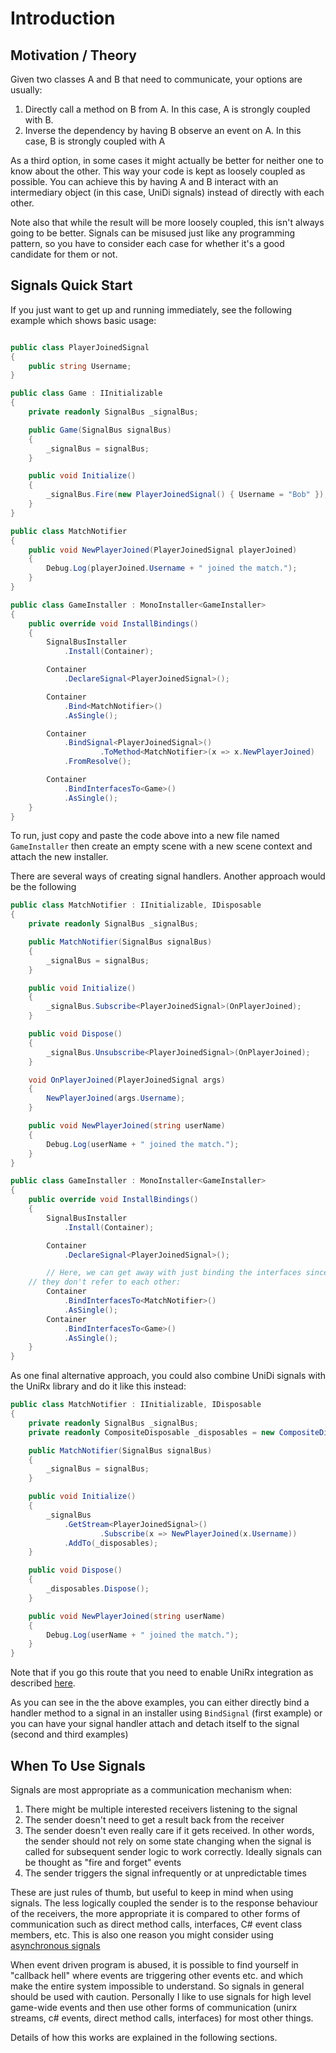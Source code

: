 # Introduction

## Motivation / Theory

Given two classes A and B that need to communicate, your options are usually:

1. Directly call a method on B from A.  In this case, A is strongly coupled with B.
2. Inverse the dependency by having B observe an event on A.  In this case, B is strongly coupled with A

As a third option, in some cases it might actually be better for neither one to know about the other. This way your code is kept as loosely coupled as possible.  You can achieve this by having A and B interact with an intermediary object (in this case, UniDi signals) instead of directly with each other.

Note also that while the result will be more loosely coupled, this isn't always going to be better.  Signals can be misused just like any programming pattern, so you have to consider each case for whether it's a good candidate for them or not.

## Signals Quick Start

If you just want to get up and running immediately, see the following example which shows basic usage:

```csharp

public class PlayerJoinedSignal
{
    public string Username;
}

public class Game : IInitializable
{
    private readonly SignalBus _signalBus;

    public Game(SignalBus signalBus)
    {
        _signalBus = signalBus;
    }

    public void Initialize()
    {
        _signalBus.Fire(new PlayerJoinedSignal() { Username = "Bob" });
    }
}

public class MatchNotifier
{
    public void NewPlayerJoined(PlayerJoinedSignal playerJoined)
    {
        Debug.Log(playerJoined.Username + " joined the match.");
    }
}

public class GameInstaller : MonoInstaller<GameInstaller>
{
    public override void InstallBindings()
    {
        SignalBusInstaller
			.Install(Container);

        Container
			.DeclareSignal<PlayerJoinedSignal>();

        Container
			.Bind<MatchNotifier>()
			.AsSingle();

        Container
			.BindSignal<PlayerJoinedSignal>()
       		     	.ToMethod<MatchNotifier>(x => x.NewPlayerJoined)
			.FromResolve();

        Container
			.BindInterfacesTo<Game>()
			.AsSingle();
    }
}
```

To run, just copy and paste the code above into a new file named `GameInstaller` then create an empty scene with a new scene context and attach the new installer.

There are several ways of creating signal handlers.  Another approach would be the following

```csharp
public class MatchNotifier : IInitializable, IDisposable
{
    private readonly SignalBus _signalBus;

    public MatchNotifier(SignalBus signalBus)
    {
        _signalBus = signalBus;
    }

    public void Initialize()
    {
        _signalBus.Subscribe<PlayerJoinedSignal>(OnPlayerJoined);
    }

    public void Dispose()
    {
        _signalBus.Unsubscribe<PlayerJoinedSignal>(OnPlayerJoined);
    }

    void OnPlayerJoined(PlayerJoinedSignal args)
    {
        NewPlayerJoined(args.Username);
    }

    public void NewPlayerJoined(string userName)
    {
        Debug.Log(userName + " joined the match.");
    }
}

public class GameInstaller : MonoInstaller<GameInstaller>
{
    public override void InstallBindings()
    {
        SignalBusInstaller
			.Install(Container);

        Container
			.DeclareSignal<PlayerJoinedSignal>();

        // Here, we can get away with just binding the interfaces since 
	// they don't refer to each other:
        Container
			.BindInterfacesTo<MatchNotifier>()
			.AsSingle();
        Container
			.BindInterfacesTo<Game>()
			.AsSingle();
    }
}
```

As one final alternative approach, you could also combine UniDi signals with the UniRx library and do it like this instead:


```csharp
public class MatchNotifier : IInitializable, IDisposable
{
    private readonly SignalBus _signalBus;
    private readonly CompositeDisposable _disposables = new CompositeDisposable();

    public MatchNotifier(SignalBus signalBus)
    {
        _signalBus = signalBus;
    }

    public void Initialize()
    {
        _signalBus
			.GetStream<PlayerJoinedSignal>()
            		.Subscribe(x => NewPlayerJoined(x.Username))
			.AddTo(_disposables);
    }

    public void Dispose()
    {
        _disposables.Dispose();
    }

    public void NewPlayerJoined(string userName)
    {
        Debug.Log(userName + " joined the match.");
    }
}
```

Note that if you go this route that you need to enable UniRx integration as described [here](#TODO).

As you can see in the the above examples, you can either directly bind a handler method to a signal in an installer using `BindSignal` (first example) or you can have your signal handler attach and detach itself to the signal (second and third examples)

## When To Use Signals

Signals are most appropriate as a communication mechanism when:

1. There might be multiple interested receivers listening to the signal
2. The sender doesn't need to get a result back from the receiver
3. The sender doesn't even really care if it gets received.  In other words, the sender should not rely on some state changing when the signal is called for subsequent sender logic to work correctly.  Ideally signals can be thought as "fire and forget" events
4. The sender triggers the signal infrequently or at unpredictable times

These are just rules of thumb, but useful to keep in mind when using signals.  The less logically coupled the sender is to the response behaviour of the receivers, the more appropriate it is compared to other forms of communication such as direct method calls, interfaces, C# event class members, etc.  This is also one reason you might consider using <a href="#async-signals">asynchronous signals</a>

When event driven program is abused, it is possible to find yourself in "callback hell" where events are triggering other events etc. and which make the entire system impossible to understand.  So signals in general should be used with caution.  Personally I like to use signals for high level game-wide events and then use other forms of communication (unirx streams, c# events, direct method calls, interfaces) for most other things.

Details of how this works are explained in the following sections.
